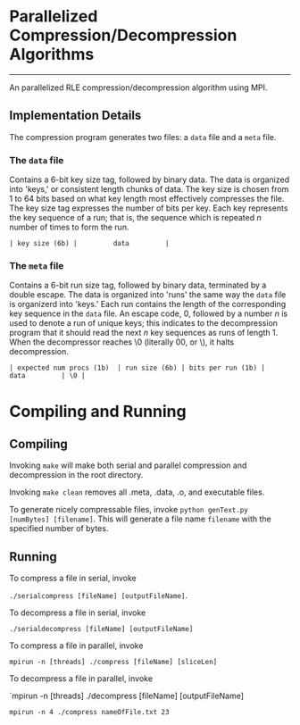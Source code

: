 # Parallelized Compression/Decompression Algorithms

---

An parallelized RLE compression/decompression algorithm using MPI.

## Implementation Details

The compression program generates two files: a `data` file and a `meta` file.

### The `data` file

Contains a 6-bit key size tag, followed by binary data. The data is organized into 'keys,' or consistent length chunks of data. The key size is chosen from 1 to 64 bits based on what key length most effectively compresses the file. The key size tag expresses the number of bits per key. Each key represents the key sequence of a run; that is, the sequence which is repeated *n* number of times to form the run.

`| key size (6b) |         data         |`

### The `meta` file

Contains a 6-bit run size tag, followed by binary data, terminated by a double escape. The data is organized into 'runs' the same way the `data` file is organizerd into 'keys.' Each run contains the length of the corresponding key sequence in the `data` file. An escape code, 0, followed by a number *n* is used to denote a run of unique keys; this indicates to the decompression program that it should read the next *n* key sequences as runs of length 1. When the decompressor reaches \0 (literally 00, or \\), it halts decompression.

`| expected num procs (1b)  | run size (6b) | bits per run (1b) |         data         | \0 |`



# Compiling and Running

## Compiling

Invoking `make` will make both serial and parallel compression and decompression in the root directory.

Invoking `make clean` removes all .meta, .data, .o, and executable files.

To generate nicely compressable files, invoke `python genText.py [numBytes] [filename]`. This will generate a file name `filename` with the specified number of bytes.

## Running

To compress a file in serial, invoke

`./serialcompress [fileName] [outputFileName]`.

To decompress a file in serial, invoke

`./serialdecompress [fileName] [outputFileName]`

To compress a file in parallel, invoke

`mpirun -n [threads] ./compress [fileName] [sliceLen]`

To decompress a file in parallel, invoke

`mpirun -n [threads] ./decompress [fileName] [outputFileName]

`mpirun -n 4 ./compress nameOfFile.txt 23`
